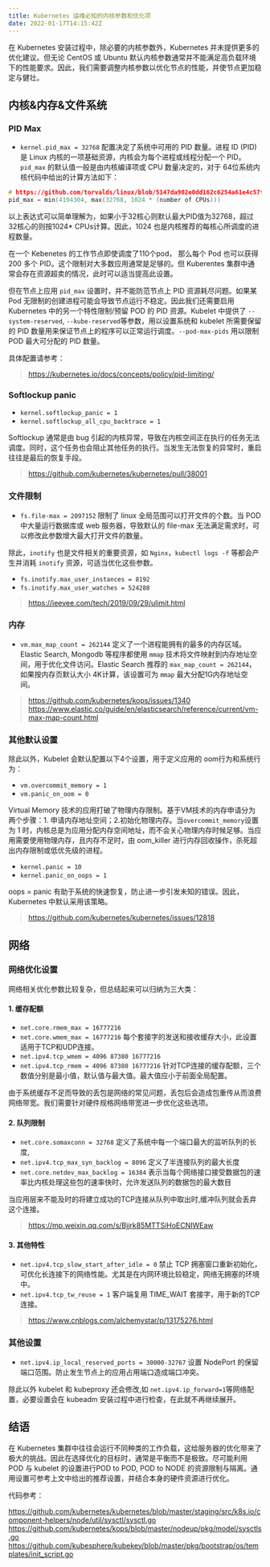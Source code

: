 ```yaml
---
title: Kubernetes 运维必知的内核参数和优化项
date: 2022-01-17T14:15:42Z
---
```


在 Kubernetes 安装过程中，除必要的内核参数外，Kubernetes 并未提供更多的优化建议。但无论 CentOS 或 Ubuntu 默认内核参数通常并不能满足高负载环境下的性能要求。因此，我们需要调整内核参数以优化节点的性能，并使节点更加稳定与健壮。
<!--more-->
## 内核&内存&文件系统

### PID Max

- `kernel.pid_max = 32768` 配置决定了系统中可用的 PID 数量。进程 ID (PID) 是 Linux 内核的一项基础资源，内核会为每个进程或线程分配一个 PID。`pid_max` 的默认值一般是由内核编译项或 CPU 数量决定的，对于 64位系统内核代码中给出的计算方法如下：
```c
# https://github.com/torvalds/linux/blob/5147da902e0dd162c6254a61e4c57f21b60a9b1c/kernel/pid.c#L657
pid_max = min(4194304, max(32768, 1024 * (number of CPUs)))
```
以上表达式可以简单理解为，如果小于32核心则默认最大PID值为32768，超过32核心的则按1024* CPUs计算。因此，1024 也是内核推荐的每核心所调度的进程数量。

在一个 Kebenetes 的工作节点即使调度了110个pod， 那么每个 Pod 也可以获得 200 多个 PID。这个限制对大多数应用通常是足够的。但 Kuberentes 集群中通常会存在资源超卖的情况，此时可以适当提高此设置。

但在节点上应用 `pid_max` 设置时，并不能防范节点上 PID 资源耗尽问题。如果某 Pod 无限制的创建进程可能会导致节点运行不稳定。因此我们还需要启用 Kubernetes 中的另一个特性限制/预留 POD 的 PID 资源。Kubelet 中提供了 `--system-reserved`, `--kube-reserved`等参数，用以设置系统和 kubelet 所需要保留的 PID 数量用来保证节点上的程序可以正常运行调度。`--pod-max-pids` 用以限制 POD 最大可分配的 PID 数量。

具体配置请参考：
> https://kubernetes.io/docs/concepts/policy/pid-limiting/

### Softlockup panic
- `kernel.softlockup_panic = 1`
- `kernel.softlockup_all_cpu_backtrace = 1`

Softlockup 通常是由 bug 引起的内核异常，导致在内核空间正在执行的任务无法调度。同时，这个任务也会阻止其他任务的执行。当发生无法恢复的异常时，重启往往是最后的恢复手段。

> https://github.com/kubernetes/kubernetes/pull/38001

### 文件限制

- `fs.file-max = 2097152` 限制了 linux 全局范围可以打开文件的个数。当 POD 中大量运行数据库或 web 服务器，导致默认的 file-max 无法满足需求时，可以修改此参数增大最大打开文件的数量。

除此，`inotify` 也是文件相关的重要资源，如 `Nginx`，`kubectl logs -f` 等都会产生并消耗 `inotify` 资源，可适当优化这些参数。

- `fs.inotify.max_user_instances = 8192`
- `fs.inotify.max_user_watches = 524288`

> https://ieevee.com/tech/2019/09/29/ulimit.html

### 内存
- `vm.max_map_count = 262144` 定义了一个进程能拥有的最多的内存区域。Elastic Search, Mongodb 等程序都使用 `mmap` 技术将文件映射到内存地址空间，用于优化文件访问。Elastic Search 推荐的 `max_map_count = 262144`，如果按内存页默认大小 4K计算，该设置可为 `mmap` 最大分配1G内存地址空间。

> https://github.com/kubernetes/kops/issues/1340
> https://www.elastic.co/guide/en/elasticsearch/reference/current/vm-max-map-count.html


### 其他默认设置

除此以外，Kubelet 会默认配置以下4个设置，用于定义应用的 oom行为和系统行为：

- `vm.overcommit_memory = 1`
- `vm.panic_on_oom = 0`

Virtual Memory 技术的应用打破了物理内存限制。基于VM技术的内存申请分为两个步骤：1. 申请内存地址空间；2.初始化物理内存。当`overcommit_memory`设置为 1 时，内核总是为应用分配内存空间地址，而不会关心物理内存时候足够。当应用需要使用物理内存，且内存不足时，由 oom_killer 进行内存回收操作，杀死超出内存限制或低优先级的进程。

- `kernel.panic = 10`
- `kernel.panic_on_oops = 1`

oops = panic 有助于系统的快速恢复，防止进一步引发未知的错误。因此，Kubernetes 中默认采用该策略。

> https://github.com/kubernetes/kubernetes/issues/12818

## 网络

### 网络优化设置
网络相关优化参数比较复杂，但总结起来可以归纳为三大类：

#### 1. 缓存配额
- `net.core.rmem_max = 16777216`
- `net.core.wmem_max = 16777216` 每个套接字的发送和接收缓存大小，此设置适用于TCP和UDP连接。
- `net.ipv4.tcp_wmem = 4096 87380 16777216`
- `net.ipv4.tcp_rmem = 4096 87380 16777216` 针对TCP连接的缓存配额，三个数值分别是最小值，默认值与最大值。最大值应小于前面全局配置。

由于系统缓存不足而导致的丢包是网络的常见问题，丢包后会造成包重传从而浪费网络带宽。我们需要针对硬件规格网络带宽进一步优化这些选项。

#### 2. 队列限制
- `net.core.somaxconn = 32768` 定义了系统中每一个端口最大的监听队列的长度, 
- `net.ipv4.tcp_max_syn_backlog = 8096` 定义了半连接队列的最大长度
- `net.core.netdev_max_backlog = 16384` 表示当每个网络接口接受数据包的速率比内核处理这些包的速率快时，允许发送队列的数据包的最大数目

当应用层来不能及时的将建立成功的TCP连接从队列中取出时,缓冲队列就会丢弃这个连接。

> https://mp.weixin.qq.com/s/Bjjrk85MTTSiHoECNIWEaw

#### 3. 其他特性
- `net.ipv4.tcp_slow_start_after_idle = 0` 禁止 TCP 拥塞窗口重新初始化，可优化长连接下的网络性能。尤其是在内网环境比较稳定，网络无拥塞的环境中。
- `net.ipv4.tcp_tw_reuse = 1` 客户端复用 TIME_WAIT 套接字，用于新的TCP连接。

> https://www.cnblogs.com/alchemystar/p/13175276.html

### 其他设置

- `net.ipv4.ip_local_reserved_ports = 30000-32767` 设置 NodePort 的保留端口范围。防止发生节点上的应用占用端口造成端口冲突。

除此以外 kubelet 和 kubeproxy 还会修改,如 `net.ipv4.ip_forward=1`等网络配置，必要设置会在 kubeadm 安装过程中进行检查，在此就不再继续展开。

## 结语

在 Kubernetes 集群中往往会运行不同种类的工作负载，这给服务器的优化带来了极大的挑战。因此在选择优化的目标时，通常是平衡而不是极致。尽可能利用 POD 与 kubelet 的设置进行POD to POD, POD to NODE 的资源限制与隔离。通用设置可参考上文中给出的推荐设置，并结合本身的硬件资源进行优化。

代码参考：

https://github.com/kubernetes/kubernetes/blob/master/staging/src/k8s.io/component-helpers/node/util/sysctl/sysctl.go
https://github.com/kubernetes/kops/blob/master/nodeup/pkg/model/sysctls.go
https://github.com/kubesphere/kubekey/blob/master/pkg/bootstrap/os/templates/init_script.go